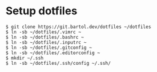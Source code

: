# Setup dotfiles

	$ git clone https://git.bartol.dev/dotfiles ~/dotfiles
	$ ln -sb ~/dotfiles/.vimrc ~
	$ ln -sb ~/dotfiles/.bashrc ~
	$ ln -sb ~/dotfiles/.inputrc ~
	$ ln -sb ~/dotfiles/.gitconfig ~
	$ ln -sb ~/dotfiles/.editorconfig ~
	$ mkdir ~/.ssh
	$ ln -sb ~/dotfiles/.ssh/config ~/.ssh/
